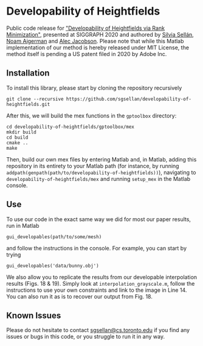 # Developability of Heightfields
Public code release for ["Developability of Heightfields via Rank Minimization"](http://dgp.toronto.edu/~sgsellan/pdf/compressed-developables.pdf), presented at SIGGRAPH 2020 and authored by [Silvia Sellán](http://dgp.toronto.edu/~sgsellan/), [Noam Aigerman](https://noamaig.github.io) and [Alec Jacobson](http://www.cs.toronto.edu/~jacobson/). Please note that while this Matlab implementation of our method is hereby released under MIT License, the method itself is pending a US patent filed in 2020 by Adobe Inc.



## Installation
To install this library, please start by cloning the repository recursively
```
git clone --recursive https://github.com/sgsellan/developability-of-heightfields.git
```
After this, we will build the mex functions in the `gptoolbox` directory:
```
cd developability-of-heightfields/gptoolbox/mex
mkdir build
cd build
cmake ..
make
```
Then, build our own mex files by entering Matlab and, in Matlab, adding this repository in its entirety to your Matlab path (for instance, by running `addpath(genpath(path/to/developability-of-heightfields))`), navigating to `developability-of-heightfields/mex` and running `setup_mex` in the Matlab console.

## Use
To use our code in the exact same way we did for most our paper results, run in
Matlab
```
gui_developables(path/to/some/mesh)
```
and follow the instructions in the console. For example, you can start by trying
```
gui_developables('data/bunny.obj')
```
 
We also allow you to replicate the results from our developable interpolation
results (Figs. 18 & 19). Simply look at `interpolation_grayscale.m`, follow the
instructions to use your own constraints and link to the image in Line 14. You
can also run it as is to recover our output from Fig. 18.

## Known Issues
Please do not hesitate to contact
[sgsellan@cs.toronto.edu](mailto:sgsellan@cs.toronto.edu) if you find any issues
or bugs in this code, or you struggle to run it in any way.



